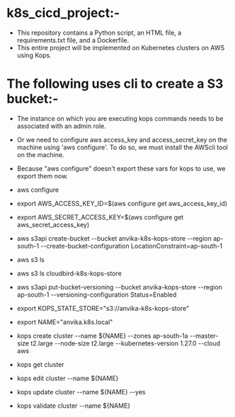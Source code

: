 # k8s_cicd_project:-
* This repository contains a Python script, an HTML file, a requirements.txt file, and a Dockerfile.
* This entire project will be implemented on Kubernetes clusters on AWS using Kops.

# The following uses cli to create a S3 bucket:-
* The instance on which you are executing kops commands needs to be associated with an admin role.
* Or we need to configure aws access_key and access_secret_key on the machine using 'aws configure'. To do so, we must install the AWScli tool on the machine.

* Because "aws configure" doesn't export these vars for kops to use, we export them now.
  
* aws configure

* export AWS_ACCESS_KEY_ID=$(aws configure get aws_access_key_id)
  
* export AWS_SECRET_ACCESS_KEY=$(aws configure get aws_secret_access_key)
  
* aws s3api create-bucket --bucket anvika-k8s-kops-store --region ap-south-1 --create-bucket-configuration LocationConstraint=ap-south-1
  
* aws s3 ls

* aws s3 ls cloudbird-k8s-kops-store
  
* aws s3api put-bucket-versioning --bucket anvika-kops-store --region ap-south-1 --versioning-configuration Status=Enabled
  
* export KOPS_STATE_STORE="s3://anvika-k8s-kops-store"
  
* export NAME="anvika.k8s.local"
  
* kops create cluster --name ${NAME} --zones ap-south-1a --master-size t2.large --node-size t2.large --kubernetes-version 1.27.0 --cloud aws
  
* kops get cluster
  
* kops edit cluster --name ${NAME}
  
* kops update cluster --name ${NAME} --yes
  
* kops validate cluster --name ${NAME}
